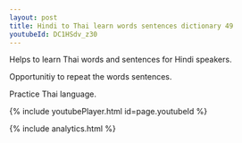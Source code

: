 ```yaml
---
layout: post
title: Hindi to Thai learn words sentences dictionary 49 
youtubeId: DC1HSdv_z30
---
```

 
 
Helps to learn Thai words and sentences for Hindi speakers.

Opportunitiy to repeat the words sentences. 

Practice Thai language. 
 
{% include youtubePlayer.html id=page.youtubeId %}
 
 
{% include analytics.html %}